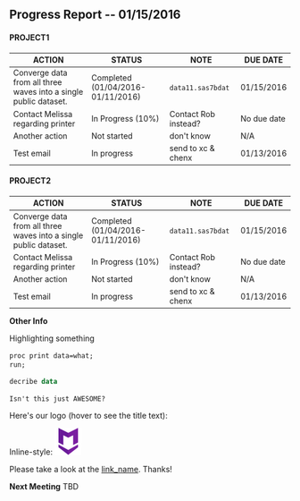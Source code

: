 Progress Report  -- 01/15/2016
----------------------

#### PROJECT1



| ACTION | STATUS | NOTE | DUE DATE
| ------- | ------ | ----- | -------- |
| Converge data from all three waves into a single public dataset. | Completed (01/04/2016-01/11/2016) | `data11.sas7bdat`  |  01/15/2016 |
| Contact Melissa regarding printer | In Progress (10%) | Contact Rob instead? | No due date |
|Another action |Not started | don't know | N/A |
| Test email | In progress | send to xc & chenx | 01/13/2016|
 


#### PROJECT2



| ACTION | STATUS | NOTE | DUE DATE
| ------- | ------ | ----- | -------- |
| Converge data from all three waves into a single public dataset. | Completed (01/04/2016-01/11/2016) | `data11.sas7bdat`  |  01/15/2016 |
| Contact Melissa regarding printer | In Progress (10%) | Contact Rob instead? | No due date |
|Another action |Not started | don't know | N/A |
| Test email | In progress | send to xc & chenx | 01/13/2016|

**Other Info**

Highlighting something

```sas
proc print data=what;
run;
```
```stata
decribe data
```
```
Isn't this just AWESOME?
```

Here's our logo (hover to see the title text):

Inline-style: 
![insert any text here](https://github.com/adam-p/markdown-here/raw/master/src/common/images/icon48.png)


Please take a look at the [link_name][1]. Thanks!

**Next Meeting**  TBD

[1]: https://github.com
